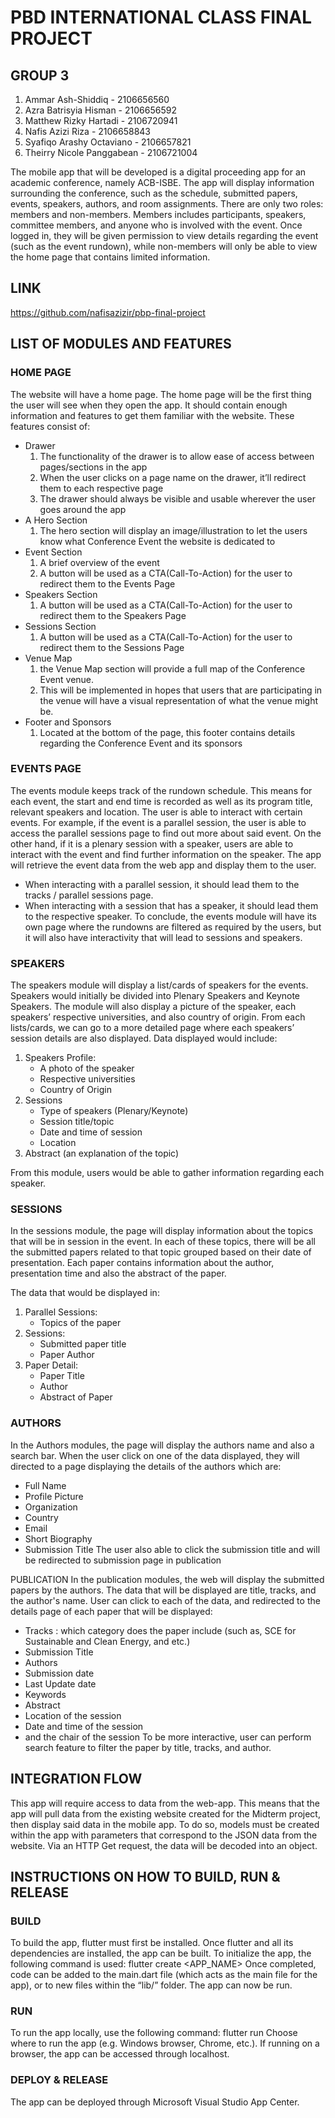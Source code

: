 # PBD INTERNATIONAL CLASS FINAL PROJECT
## GROUP 3
1. Ammar Ash-Shiddiq - 2106656560
2. Azra Batrisyia Hisman - 2106656592
3. Matthew Rizky Hartadi - 2106720941
4. Nafis Azizi Riza - 2106658843
5. Syafiqo Arashy Octaviano - 2106657821
6. Theirry Nicole Panggabean - 2106721004

The mobile app that will be developed is a digital proceeding app for an academic conference, namely ACB-ISBE. The app will display information surrounding the conference, such as the schedule, submitted papers, events, speakers, authors, and room assignments. There are only two roles: members and non-members. Members includes participants, speakers, committee members, and anyone who is involved with the event. Once logged in, they will be given permission to view details regarding the event (such as the event rundown), while non-members will only be able to view the home page that contains limited information.

## LINK
https://github.com/nafisazizir/pbp-final-project
<link deployed>

## LIST OF MODULES AND FEATURES
### HOME PAGE
The website will have a home page. The home page will be the first thing the user will see when they open the app. It should contain enough information and features to get them familiar with the website.
These features consist of:
- Drawer
    1. The functionality of the drawer is to allow ease of access between pages/sections in the app
    2. When the user clicks on a page name on the drawer, it’ll redirect them to each respective page
    3. The drawer should always be visible and usable wherever the user goes around the app
- A Hero Section
    1. The hero section will display an image/illustration to let the users know what Conference Event the website is dedicated to
- Event Section
    1. A brief overview of the event
    2. A button will be used as a CTA(Call-To-Action) for the user to redirect them to the Events Page
- Speakers Section
    1. A button will be used as a CTA(Call-To-Action) for the user to redirect them to the Speakers Page
- Sessions Section
    1. A button will be used as a CTA(Call-To-Action) for the user to redirect them to the Sessions Page
- Venue Map
    1. the Venue Map section will provide a full map of the Conference Event venue.
    1. This will be implemented in hopes that users that are participating in the venue will have a visual representation of what the venue might be.
- Footer and Sponsors
    1. Located at the bottom of the page, this footer contains details regarding the Conference Event and its sponsors


### EVENTS PAGE
The events module keeps track of the rundown schedule. This means for each event, the start and end time is recorded as well as its program title, relevant speakers and location. The user is able to interact with certain events. For example, if the event is a parallel session, the user is able to access the parallel sessions page to find out more about said event. On the other hand, if it is a plenary session with a speaker, users are able to interact with the event and find further information on the speaker. The app will retrieve the event data from the web app and display them to the user.
- When interacting with a parallel session, it should lead them to the tracks / parallel sessions page.
- When interacting with a session that has a speaker, it should lead them to the respective speaker.
To conclude, the events module will have its own page where the rundowns are filtered as required by the users, but it will also have interactivity that will lead to sessions and speakers.


### SPEAKERS
The speakers module will display a list/cards of speakers for the events. Speakers would initially be divided into Plenary Speakers and Keynote Speakers. The module will also display a picture of the speaker, each speakers’ respective universities, and also country of origin. From each lists/cards, we can go to a more detailed page where each speakers’ session details are also displayed. Data displayed would include:

1. Speakers Profile:
    - A photo of the speaker
    - Respective universities
    - Country of Origin
2. Sessions
    - Type of speakers (Plenary/Keynote)
    - Session title/topic
    - Date and time of session
    - Location
3. Abstract (an explanation of the topic)

From this module, users would be able to gather information regarding each speaker.


### SESSIONS
In the sessions module, the page will display information about the topics that will be in session in the event. In each of these topics, there will be all the submitted papers related to that topic grouped based on their date of presentation. Each paper contains information about the author, presentation time and also the abstract of the paper.

The data that would be displayed in:
1. Parallel Sessions:
    - Topics of the paper
2. Sessions:
    - Submitted paper title
    - Paper Author
3. Paper Detail:
    - Paper Title
    - Author
    - Abstract of Paper


### AUTHORS
In the Authors modules, the page will display the authors name and also a search bar. When the user click on one of the data displayed, they will directed to a page displaying the details of the authors which are:
- Full Name
- Profile Picture
- Organization
- Country
- Email
- Short Biography
- Submission Title
The user also able to click the submission title and will be redirected to submission page in publication

PUBLICATION
In the publication modules, the web will display the submitted papers by the authors. The data that will be displayed are title, tracks, and the author's name. User can click to each of the data, and redirected to the details page of each paper that will be displayed:
- Tracks : which category does the paper include (such as, SCE for Sustainable and Clean Energy, and etc.)
- Submission Title
- Authors
- Submission date
- Last Update date
- Keywords
- Abstract
- Location of the session
- Date and time of the session
- and the chair of the session
To be more interactive, user can perform search feature to filter the paper by title, tracks, and author.


## INTEGRATION FLOW
This app will require access to data from the web-app. This means that the app will pull data from the existing website created for the Midterm project, then display said data in the mobile app. To do so, models must be created within the app with parameters that correspond to the JSON data from the website. Via an HTTP Get request, the data will be decoded into an object.


## INSTRUCTIONS ON HOW TO BUILD, RUN & RELEASE
### BUILD
To build the app, flutter must first be installed. Once flutter and all its dependencies are installed, the app can be built.
To initialize the app, the following command is used:
flutter create <APP_NAME>
Once completed, code can be added to the main.dart file (which acts as the main file for the app), or to new files within the “lib/” folder. The app can now be run.

### RUN
To run the app locally, use the following command:
flutter run
Choose where to run the app (e.g. Windows browser, Chrome, etc.). If running on a browser, the app can be accessed through localhost.

### DEPLOY & RELEASE
The app can be deployed through Microsoft Visual Studio App Center. 



